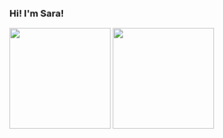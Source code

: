 ### Hi! I'm Sara!

 <img height="180em" src="https://github-readme-stats.vercel.app/api?username=sarafoxz&show_icons=true&theme=gotham&include_all_commits=true&count_private=true"/>
 
 <img height="180em" src="https://github-readme-stats.vercel.app/api/top-langs/?username=sarafoxz&layout=compact&langs_count=7&theme=merko"/>
